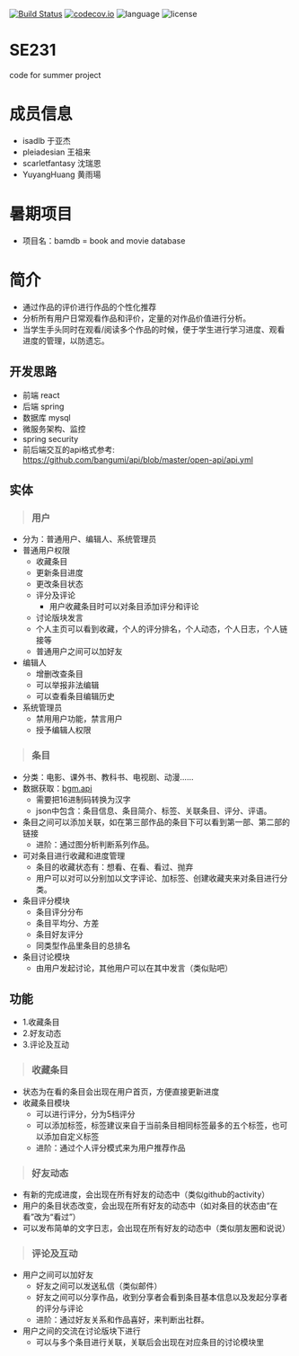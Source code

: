 [![Build Status](https://travis-ci.org/bamdb/SE231.svg?branch=isalb)](https://travis-ci.org/bamdb/SE231)
[![codecov.io](https://codecov.io/github/bamdb/SE231/coverage.svg?branch=isalb)](https://codecov.io/github/bamdb/SE231?branch=isalb)
![language](https://img.shields.io/badge/Language-Java-orange.svg)
![license](https://img.shields.io/badge/License-GPL--3.0-blue.svg)
# SE231
code for summer project

# 成员信息
* isadlb 于亚杰
* pleiadesian 王祖来
* scarletfantasy 沈瑞恩
* YuyangHuang 黄雨瑒

# 暑期项目
* 项目名：bamdb = book and movie database

简介
===

* 通过作品的评价进行作品的个性化推荐
* 分析所有用户日常观看作品和评价，定量的对作品价值进行分析。
* 当学生手头同时在观看/阅读多个作品的时候，便于学生进行学习进度、观看进度的管理，以防遗忘。

开发思路
---

* 前端 react
* 后端 spring
* 数据库 mysql
* 微服务架构、监控
* spring security
* 前后端交互的api格式参考: https://github.com/bangumi/api/blob/master/open-api/api.yml


## 实体

>### 用户
 
* 分为：普通用户、编辑人、系统管理员
* 普通用户权限
	* 收藏条目
	* 更新条目进度
	* 更改条目状态
	* 评分及评论
		* 用户收藏条目时可以对条目添加评分和评论
	* 讨论版块发言
	* 个人主页可以看到收藏，个人的评分排名，个人动态，个人日志，个人链接等
	* 普通用户之间可以加好友
* 编辑人
	* 增删改查条目
	* 可以举报非法编辑
	* 可以查看条目编辑历史
* 系统管理员
	* 禁用用户功能，禁言用户
	* 授予编辑人权限

>### 条目
 
* 分类：电影、课外书、教科书、电视剧、动漫……
* 数据获取：[bgm.api](http://api.bgm.tv/subject/16261 "bgm.api")
	* 需要把16进制码转换为汉字
	* json中包含：条目信息、条目简介、标签、关联条目、评分、评语。
* 条目之间可以添加关联，如在第三部作品的条目下可以看到第一部、第二部的链接
	* 进阶：通过图分析判断系列作品。
* 可对条目进行收藏和进度管理
	* 条目的收藏状态有：想看、在看、看过、抛弃
	* 用户可以对可以分别加以文字评论、加标签、创建收藏夹来对条目进行分类。
* 条目评分模块
	* 条目评分分布
	* 条目平均分、方差
	* 条目好友评分
	* 同类型作品里条目的总排名
* 条目讨论模块
	* 由用户发起讨论，其他用户可以在其中发言（类似贴吧）

## 功能

* 1.收藏条目
* 2.好友动态
* 3.评论及互动

>### 收藏条目

* 状态为在看的条目会出现在用户首页，方便直接更新进度
* 收藏条目模块
	* 可以进行评分，分为5档评分
	* 可以添加标签，标签建议来自于当前条目相同标签最多的五个标签，也可以添加自定义标签
	* 进阶：通过个人评分模式来为用户推荐作品

>### 好友动态

* 有新的完成进度，会出现在所有好友的动态中（类似github的activity）
* 用户的条目状态改变，会出现在所有好友的动态中（如对条目的状态由“在看”改为“看过”）
* 可以发布简单的文字日志，会出现在所有好友的动态中（类似朋友圈和说说）

>### 评论及互动

* 用户之间可以加好友
	* 好友之间可以发送私信（类似邮件）
	* 好友之间可以分享作品，收到分享者会看到条目基本信息以及发起分享者的评分与评论
	* 进阶：通过好友关系和作品喜好，来判断出社群。
* 用户之间的交流在讨论版块下进行
	* 可以与多个条目进行关联，关联后会出现在对应条目的讨论模块里
